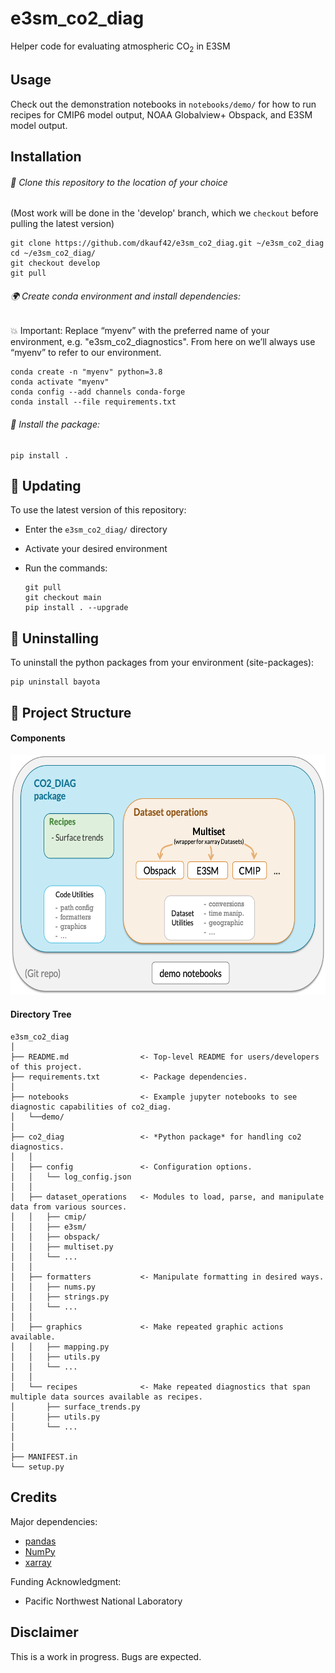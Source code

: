# e3sm_co2_diag
Helper code for evaluating atmospheric CO<sub>2</sub> in E3SM

## Usage

Check out the demonstration notebooks in `notebooks/demo/` 
for how to run recipes for CMIP6 model output, NOAA Globalview+ Obspack, and E3SM model output.


## Installation

###### 👥  Clone this repository to the location of your choice

(Most work will be done in the 'develop' branch, which we `checkout` before pulling the latest version)
```shell script
git clone https://github.com/dkauf42/e3sm_co2_diag.git ~/e3sm_co2_diag
cd ~/e3sm_co2_diag/
git checkout develop
git pull
```

###### 🌍  Create conda environment and install dependencies:

💥 Important: Replace “myenv” with the preferred name of your environment, e.g. "e3sm_co2_diagnostics". 
From here on we’ll always use “myenv” to refer to our environment.

```shell script
conda create -n "myenv" python=3.8
conda activate "myenv"
conda config --add channels conda-forge
conda install --file requirements.txt
```

###### 💾  Install the package:
```shell script
pip install .
```

## 🚮 Updating

To use the latest version of this repository:
- Enter the `e3sm_co2_diag/` directory
- Activate your desired environment
- Run the commands:

   ```
   git pull
   git checkout main
   pip install . --upgrade
   ```

## 🚮 Uninstalling

To uninstall the python packages from your environment (site-packages):

```
pip uninstall bayota
```

## 📁 Project Structure

#### Components

<img src="./.images/structure_diagram_20210409.png" alt="components" width="607" height="384"/>

#### Directory Tree
```
e3sm_co2_diag
│
├── README.md                <- Top-level README for users/developers of this project.
├── requirements.txt         <- Package dependencies.
│
├── notebooks                <- Example jupyter notebooks to see diagnostic capabilities of co2_diag.
│   └──demo/
│
├── co2_diag                 <- *Python package* for handling co2 diagnostics.
│   │
│   ├── config               <- Configuration options.
│   │   └── log_config.json
│   │
│   ├── dataset_operations   <- Modules to load, parse, and manipulate data from various sources.
│   │   ├── cmip/
│   │   ├── e3sm/
│   │   ├── obspack/
│   │   ├── multiset.py
│   │   └── ...
│   │
│   ├── formatters           <- Manipulate formatting in desired ways.
│   │   ├── nums.py
│   │   ├── strings.py
│   │   └── ...
│   │
│   ├── graphics             <- Make repeated graphic actions available. 
│   │   ├── mapping.py
│   │   ├── utils.py
│   │   └── ...
│   │
│   └── recipes              <- Make repeated diagnostics that span multiple data sources available as recipes. 
│       ├── surface_trends.py
│       ├── utils.py
│       └── ...
│
│
├── MANIFEST.in
└── setup.py
```

## Credits

Major dependencies:

* [pandas](https://pandas.pydata.org/)
* [NumPy](https://www.numpy.org)
* [xarray](http://xarray.pydata.org/en/stable/)

Funding Acknowledgment:

* Pacific Northwest National Laboratory

## Disclaimer

This is a work in progress.  Bugs are expected.